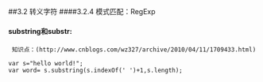 ##3.2 转义字符
####3.2.4 模式匹配：RegExp


#### substring和substr:
     知识点：(http://www.cnblogs.com/wz327/archive/2010/04/11/1709433.html)

    var s="hello world!";
    var word= s.substring(s.indexOf(' ')+1,s.length);

